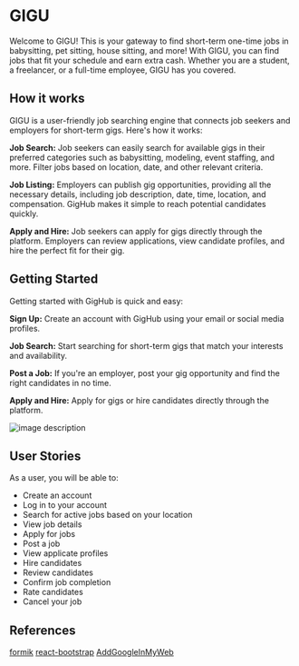 # GIGU
Welcome to GIGU! 
This is your gateway to find short-term one-time jobs in babysitting, pet sitting, house sitting, and more! With GIGU, you can find jobs that fit your schedule and earn extra cash. Whether you are a student, a freelancer, or a full-time employee, GIGU has you covered.

## How it works
GIGU is a user-friendly job searching engine that connects job seekers and employers for short-term gigs. Here's how it works:

**Job Search:** Job seekers can easily search for available gigs in their preferred categories such as babysitting, modeling, event staffing, and more. Filter jobs based on location, date, and other relevant criteria.

**Job Listing:** Employers can publish gig opportunities, providing all the necessary details, including job description, date, time, location, and compensation. GigHub makes it simple to reach potential candidates quickly.

**Apply and Hire:** Job seekers can apply for gigs directly through the platform. Employers can review applications, view candidate profiles, and hire the perfect fit for their gig.

## Getting Started
Getting started with GigHub is quick and easy:

**Sign Up:** Create an account with GigHub using your email or social media profiles.

**Job Search:** Start searching for short-term gigs that match your interests and availability.

**Post a Job:** If you're an employer, post your gig opportunity and find the right candidates in no time.

**Apply and Hire:** Apply for gigs or hire candidates directly through the platform.

![image description](../markdown/giguhome.png)

## User Stories
As a user, you will be able to:
- Create an account
- Log in to your account
- Search for active jobs based on your location
- View job details
- Apply for jobs
- Post a job
- View applicate profiles
- Hire candidates
- Review candidates
- Confirm job completion
- Rate candidates
- Cancel your job

## References
[formik](https://formik.org/docs/overview)
[react-bootstrap](https://react-bootstrap.github.io/)
[AddGoogleInMyWeb](https://www.wpbeginner.com/plugins/how-to-add-one-click-login-with-google-in-wordpress/)
